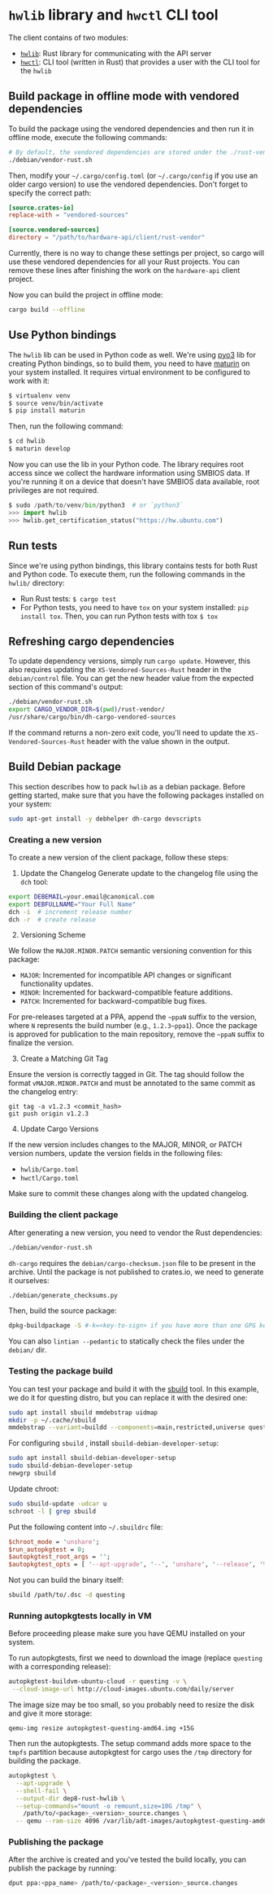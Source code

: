# `hwlib` library and `hwctl` CLI tool

The client contains of two modules:

* [`hwlib`](./hwlib): Rust library for communicating with the API
  server
* [`hwctl`](./hwctl): CLI tool (written in Rust) that provides a user
  with the CLI tool for the `hwlib`

## Build package in offline mode with vendored dependencies

To build the package using the vendored dependencies and then run it
in offline mode, execute the following commands:

```bash
# By default, the vendored dependencies are stored under the ./rust-vendor/ directory
./debian/vendor-rust.sh
```

Then, modify your `~/.cargo/config.toml` (or `~/.cargo/config` if you
use an older cargo version) to use the vendored dependencies. Don't
forget to specify the correct path:

```toml
[source.crates-io]
replace-with = "vendored-sources"

[source.vendored-sources]
directory = "/path/to/hardware-api/client/rust-vendor"
```

Currently, there is no way to change these settings per project, so
cargo will use these vendored dependencies for all your Rust
projects. You can remove these lines after finishing the work on the
`hardware-api` client project.

Now you can build the project in offline mode:

```bash
cargo build --offline
```

## Use Python bindings

The `hwlib` lib can be used in Python code as well. We're using
[pyo3](https://github.com/PyO3/pyo3) lib for creating Python bindings,
so to build them, you need to have
[maturin](https://github.com/PyO3/maturin) on your system
installed. It requires virtual environment to be configured to work
with it:

```bash
$ virtualenv venv
$ source venv/bin/activate
$ pip install maturin
```

Then, run the following command:

```bash
$ cd hwlib
$ maturin develop
```

Now you can use the lib in your Python code. The library requires root
access since we collect the hardware information using SMBIOS data. If
you're running it on a device that doesn't have SMBIOS data available,
root privileges are not required.

```python
$ sudo /path/to/venv/bin/python3  # or `python3`
>>> import hwlib
>>> hwlib.get_certification_status("https://hw.ubuntu.com")
```

## Run tests

Since we're using python bindings, this library contains tests for
both Rust and Python code.  To execute them, run the following
commands in the `hwlib/` directory:

* Run Rust tests: `$ cargo test`
* For Python tests, you need to have `tox` on your system installed:
`pip install tox`.  Then, you can run Python tests with tox `$ tox`

## Refreshing cargo dependencies

To update dependency versions, simply run `cargo update`. However,
this also requires updating the `XS-Vendored-Sources-Rust` header in the
`debian/control` file. You can get the new header value from the
expected section of this command's output:

```sh
./debian/vendor-rust.sh
export CARGO_VENDOR_DIR=$(pwd)/rust-vendor/
/usr/share/cargo/bin/dh-cargo-vendored-sources
```

If the command returns a non-zero exit code, you'll need to update the
`XS-Vendored-Sources-Rust` header with the value shown in the output.


## Build Debian package

This section describes how to pack `hwlib` as a debian package. Before
getting started, make sure that you have the following packages
installed on your system:

```bash
sudo apt-get install -y debhelper dh-cargo devscripts
```

### Creating a new version

To create a new version of the client package, follow these steps:

1. Update the Changelog
Generate update to the changelog file using the `dch` tool:

```bash
export DEBEMAIL=your.email@canonical.com
export DEBFULLNAME="Your Full Name"
dch -i  # increment release number
dch -r  # create release
```

2. Versioning Scheme

We follow the `MAJOR.MINOR.PATCH` semantic versioning convention for
this package:

* `MAJOR`: Incremented for incompatible API changes or significant functionality updates.
* `MINOR`: Incremented for backward-compatible feature additions.
* `PATCH`: Incremented for backward-compatible bug fixes.


For pre-releases targeted at a PPA, append the `~ppaN` suffix to the
version, where `N` represents the build number (e.g., `1.2.3~ppa1`). Once
the package is approved for publication to the main repository, remove
the `~ppaN` suffix to finalize the version.

3. Create a Matching Git Tag

Ensure the version is correctly tagged in Git. The tag should follow
the format `vMAJOR.MINOR.PATCH` and must be annotated to the same
commit as the changelog entry:

```
git tag -a v1.2.3 <commit_hash>
git push origin v1.2.3
```

4. Update Cargo Versions

If the new version includes changes to the MAJOR, MINOR, or PATCH
version numbers, update the version fields in the following files:

* `hwlib/Cargo.toml`
* `hwctl/Cargo.toml`

Make sure to commit these changes along with the updated changelog.

### Building the client package

After generating a new version, you need to vendor the Rust
dependencies:

```bash
./debian/vendor-rust.sh
```

`dh-cargo` requires the `debian/cargo-checksum.json` file to be
present in the archive. Until the package is not published to
crates.io, we need to generate it ourselves:

```bash
./debian/generate_checksums.py
```

Then, build the source package:

```bash
dpkg-buildpackage -S #-k=<key-to-sign> if you have more than one GPG key for the specified DEBEMAIL
```

You can also `lintian --pedantic` to statically check the files under
the `debian/` dir.

### Testing the package build

You can test your package and build it with the
[sbuild](https://wiki.debian.org/sbuild) tool. In this example, we do
it for questing distro, but you can replace it with the desired one:

```bash
sudo apt install sbuild mmdebstrap uidmap
mkdir -p ~/.cache/sbuild
mmdebstrap --variant=buildd --components=main,restricted,universe questing ~/.cache/sbuild/questing-amd64.tar.zst
```

For configuring `sbuild` , install `sbuild-debian-developer-setup`:

```bash
sudo apt install sbuild-debian-developer-setup
sudo sbuild-debian-developer-setup
newgrp sbuild
```

Update chroot:

```bash
sudo sbuild-update -udcar u
schroot -l | grep sbuild
```

Put the following content into `~/.sbuildrc` file:

```perl
$chroot_mode = 'unshare';
$run_autopkgtest = 0;
$autopkgtest_root_args = '';
$autopkgtest_opts = [ '--apt-upgrade', '--', 'unshare', '--release', '%r', '--arch', '%a' ];
```

Not you can build the binary itself:

```bash
sbuild /path/to/.dsc -d questing
```

### Running autopkgtests locally in VM

Before proceeding please make sure you have QEMU installed on your
system.

To run autopkgtests, first we need to download the image (replace
`questing` with a corresponding release):

```sh
autopkgtest-buildvm-ubuntu-cloud -r questing -v \
 --cloud-image-url http://cloud-images.ubuntu.com/daily/server
```

The image size may be too small, so you probably need to resize the
disk and give it more storage:

```
qemu-img resize autopkgtest-questing-amd64.img +15G
```

Then run the autopkgtests. The setup command adds more space to the
`tmpfs` partition because autopkgtest for cargo uses the `/tmp`
directory for building the package.

```sh
autopkgtest \
  --apt-upgrade \
  --shell-fail \
  --output-dir dep8-rust-hwlib \
  --setup-commands="mount -o remount,size=10G /tmp" \
    /path/to/<package>_<version>_source.changes \
  -- qemu --ram-size 4096 /var/lib/adt-images/autopkgtest-questing-amd64.img
```

### Publishing the package

After the archive is created and you've tested the build locally, you
can publish the package by running:

```sh
dput ppa:<ppa_name> /path/to/<package>_<version>_source.changes
 ```
